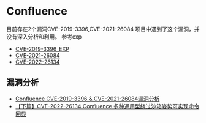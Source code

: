 # Confluence

目前存在2个漏洞CVE-2019-3396,CVE-2021-26084
项目中遇到了这个漏洞，并没有深入分析和利用。
参考exp

+ [CVE-2019-3396_EXP](https://github.com/Yt1g3r/CVE-2019-3396_EXP)
+ [CVE-2021-26084](https://github.com/h3v0x/CVE-2021-26084_Confluence)
+ [CVE-2022-26134](https://www.rapid7.com/blog/post/2022/06/02/active-exploitation-of-confluence-cve-2022-26134/)

## 漏洞分析
+ [Confluence CVE-2019-3396 & CVE-2021-26084漏洞分析](https://xz.aliyun.com/t/10736)
+ [【下篇】CVE-2022-26134 Confluence 多种通用型绕过沙箱姿势可实现命令回显](https://mp.weixin.qq.com/s?__biz=Mzg3MTU0MjkwNw==&mid=2247490397&idx=1&sn=f5a7394b80f4ba690e967cb5daf8c9e0&chksm=cefda249f98a2b5f6ec4970dde26392bf43b037ae9fbe9241141aaaa5185958c484dc8522403&mpshare=1&scene=23&srcid=0606Xdmz2f953rcByqNR2SFV&sharer_sharetime=1654481651804&sharer_shareid=33fdea7abe6be586e131951d667ccd06#rd)

